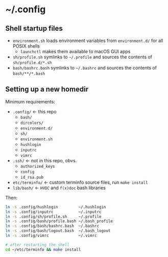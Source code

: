 # ~/.config

## Shell startup files

* `environment.sh` loads environment variables from `environment.d/` for all POSIX shells
    * `launchctl` makes them available to macOS GUI apps
* `sh/profile.sh` symlinks to `~/.profile` and sources the contents of `sh/profile.d/*.sh`
* `bash/bashrc.bash` symlinks to `~/.bashrc` and sources the contents of `bash/**/*.bash`

## Setting up a new homedir

Minimum requirements:

- `.config/` ← this repo
    - `bash/`
    - `dircolors/`
    - `environment.d/`
    - `sh/`
    - `environment.sh`
    - `hushlogin`
    - `inputrc`
    - `vimrc`
- `.ssh/` ← not in this repo, obvs.
    - `authorized_keys`
    - `config`
    - `id_rsa.pub`
- `etc/terminfo/` ← custom terminfo source files, run `make install`
- `lib/bash/` ← `HVDC` and `f(x)doc` bash libraries

Then:

```bash
ln -s .config/hushlogin         ~/.hushlogin
ln -s .config/inputrc           ~/.inputrc
ln -s .config/sh/profile.sh     ~/.profile
ln -s .config/bash/profile.bash ~/.bash_profile
ln -s .config/bash/bashrc.bash  ~/.bashrc
ln -s .config/bash/logout.bash  ~/.bash_logout
ln -s .config/vimrc             ~/.vimrc

# after restarting the shell
cd ~/etc/terminfo && make install
```
